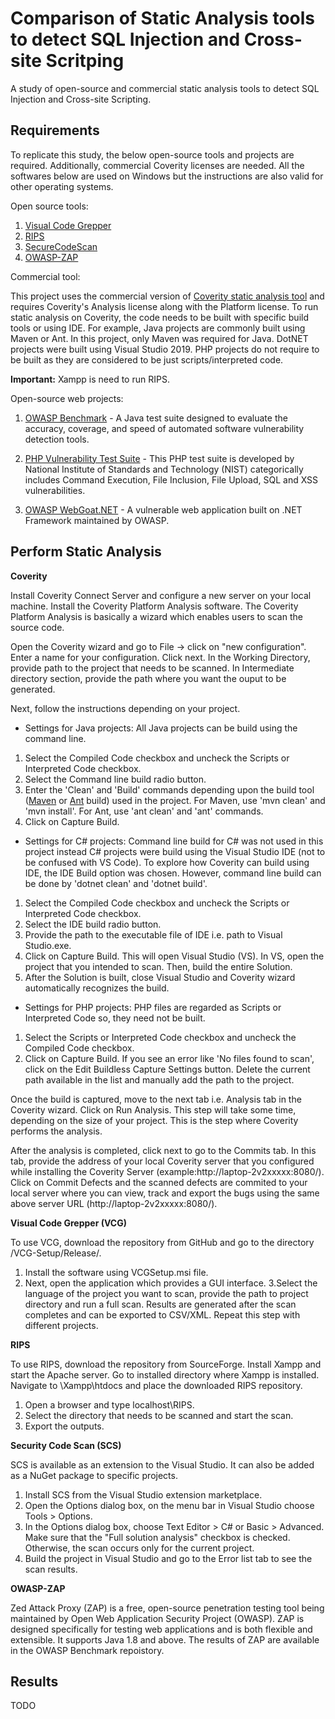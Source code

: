 # Comparison of Static Analysis tools to detect SQL Injection and Cross-site Scritping
A study of open-source and commercial static analysis tools to detect SQL Injection and Cross-site Scripting.
 
## Requirements
To replicate this study, the below open-source tools and projects are required. Additionally, commercial Coverity licenses are needed. All the softwares below are used on Windows but the instructions are also valid for other operating systems. 

Open source tools:

1. [Visual Code Grepper](https://github.com/nccgroup/VCG)
2. [RIPS](http://rips-scanner.sourceforge.net/)
3. [SecureCodeScan](https://security-code-scan.github.io/)
4. [OWASP-ZAP](https://owasp.org/www-project-zap/)

Commercial tool:

This project uses the commercial version of [Coverity static analysis tool](https://community.synopsys.com/s/getting-started-with-synopsys#GSCoverity) and requires Coverity's Analysis license along with the Platform license. To run static analysis on Coverity, the code needs to be built with specific build tools or using IDE. For example, Java projects are commonly built using Maven or Ant. In this project, only Maven was required for Java. DotNET projects were built using Visual Studio 2019. PHP projects do not require to be built as they are considered to be just scripts/interpreted code. 

**Important:** Xampp is need to run RIPS.

Open-source web projects:

1. [OWASP Benchmark](https://github.com/OWASP/Benchmark) - A Java test suite designed to evaluate the accuracy, coverage, and speed of automated software vulnerability detection tools. 

2. [PHP Vulnerability Test Suite](https://samate.nist.gov/SARD/testsuite.php) - This PHP test suite is developed by National Institute of Standards and Technology (NIST) categorically includes Command Execution, File Inclusion, File Upload, SQL and XSS vulnerabilities.

3. [OWASP WebGoat.NET](https://github.com/OWASP/WebGoat.NET) - A vulnerable web application built on .NET Framework maintained by OWASP.


## Perform Static Analysis

**Coverity**

Install Coverity Connect Server and configure a new server on your local machine. Install the Coverity Platform Analysis software. The Coverity Platform Analysis is basically a wizard which enables users to scan the source code.

Open the Coverity wizard and go to File -> click on "new configuration". Enter a name for your configuration. Click next. In the Working Directory, provide path to the project that needs to be scanned. In Intermediate directory section, provide the path where you want the ouput to be generated. 

Next, follow the instructions depending on your project.

* Settings for Java projects: All Java projects can be build using the command line.
1. Select the Compiled Code checkbox and uncheck the Scripts or Interpreted Code checkbox.
2. Select the Command line build radio button.
3. Enter the 'Clean' and 'Build' commands depending upon the build tool ([Maven](https://maven.apache.org/install.html) or [Ant](https://ant.apache.org/manual/install.html) build) used in the project. For Maven, use 'mvn clean' and 'mvn install'. For Ant, use 'ant clean' and 'ant' commands.
4. Click on Capture Build.

* Settings for C# projects: Command line build for C# was not used in this project instead C# projects were build using the Visual Studio IDE (not to be confused with VS Code). To explore how Coverity can build using IDE, the IDE Build option was chosen. However, command line build can be done by 'dotnet clean' and 'dotnet build'.   
1. Select the Compiled Code checkbox and uncheck the Scripts or Interpreted Code checkbox.
2. Select the IDE build radio button.
3. Provide the path to the executable file of IDE i.e. path to Visual Studio.exe.
4. Click on Capture Build. This will open Visual Studio (VS). In VS, open the project that you intended to scan. Then, build the entire Solution. 
5. After the Solution is built, close Visual Studio and Coverity wizard automatically recognizes the build. 

* Settings for PHP projects: PHP files are regarded as Scripts or Interpreted Code so, they need not be built.
1. Select the Scripts or Interpreted Code checkbox and uncheck the Compiled Code checkbox.
2. Click on Capture Build. If you see an error like 'No files found to scan', click on the Edit Buildless Capture Settings button. Delete the current path available in the list and manually add the path to the project. 

Once the build is captured, move to the next tab i.e. Analysis tab in the Coverity wizard. Click on Run Analysis. This step will take some time, depending on the size of your project. This is the step where Coverity performs the analysis. 

After the analysis is completed, click next to go to the Commits tab. In this tab, provide the address of your local Coverity server that you configured while installing the Coverity Server (example:http://laptop-2v2xxxxx:8080/). Click on Commit Defects and the scanned defects are commited to your local server where you can view, track and export the bugs using the same above server URL (http://laptop-2v2xxxxx:8080/).
         
**Visual Code Grepper (VCG)**

To use VCG, download the repository from GitHub and go to the directory /VCG-Setup/Release/. 

1. Install the software using VCGSetup.msi file. 
2. Next, open the application which provides a GUI interface. 
3.Select the language of the project you want to scan, provide the path to project directory and run a full scan. Results are generated after the scan completes and can be exported to CSV/XML. Repeat this step with different projects. 

**RIPS**

To use RIPS, download the repository from SourceForge. Install Xampp and start the Apache server. Go to installed directory where Xampp is installed. Navigate to \Xampp\htdocs and place the downloaded RIPS repository.  

1. Open a browser and type localhost\RIPS. 
2. Select the directory that needs to be scanned and start the scan.
3. Export the outputs.

**Security Code Scan (SCS)**

SCS is available as an extension to the Visual Studio. It can also be added as a NuGet package to specific projects. 

1. Install SCS from the Visual Studio extension marketplace.
2. Open the Options dialog box, on the menu bar in Visual Studio choose Tools > Options. 
3. In the Options dialog box, choose Text Editor > C# or Basic > Advanced. Make sure that the "Full solution analysis" checkbox is checked. Otherwise, the scan occurs only for the current project.
4. Build the project in Visual Studio and go to the Error list tab to see the scan results.

**OWASP-ZAP**

Zed Attack Proxy (ZAP) is a free, open-source penetration testing tool being maintained by Open Web Application Security Project (OWASP). ZAP is designed specifically for testing web applications and is both flexible and extensible. It supports Java 1.8 and above. The results of ZAP are available in the OWASP Benchmark repoistory.


## Results
TODO
